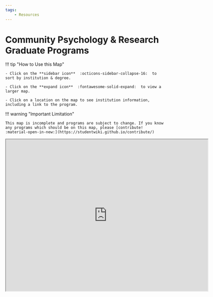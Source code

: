 ```yaml
---
tags:
    - Resources
---
```


# Community Psychology & Research Graduate Programs

!!! tip "How to Use this Map"

    - Click on the **sidebar icon**  :octicons-sidebar-collapse-16:  to sort by institution & degree.

    - Click on the **expand icon**  :fontawesome-solid-expand:  to view a larger map.

    - Click on a location on the map to see institution information, including a link to the program.

!!! warning "Important Limitation"
    
    This map is incomplete and programs are subject to change. If you know any programs which should be on this map, please [contribute! :material-open-in-new:](https://studentwiki.github.io/contribute/)

<div style="text-align: center;">
    <iframe src="https://www.google.com/maps/d/u/2/embed?mid=1Ru8wu3czVBlcbomuCRHvhupQIyt7JJY&ehbc=2E312F&noprof=1" width="640" height="480"></iframe>
</div>